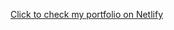 <a href="https://main--cerulean-douhua-584e8a.netlify.app/home.html">Click to check my portfolio on Netlify</a>

